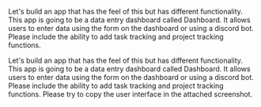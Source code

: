 
Let's build an app that has the feel of this but has different functionality. This app is going to be a data entry dashboard called Dashboard. It allows users to enter data using the form on the dashboard or using a discord bot. Please include the ability to add task tracking and project tracking functions.


Let's build an app that has the feel of this but has different functionality. This app is going to be a data entry dashboard called Dashboard. It allows users to enter data using the form on the dashboard or using a discord bot. Please include the ability to add task tracking and project tracking functions. Please try to copy the user interface in the attached screenshot.